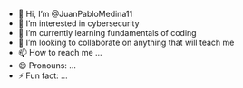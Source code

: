 - 👋 Hi, I’m @JuanPabloMedina11
- 👀 I’m interested in cybersecurity
- 🌱 I’m currently learning fundamentals of coding
- 💞️ I’m looking to collaborate on anything that will teach me
- 📫 How to reach me ...
- 😄 Pronouns: ...
- ⚡ Fun fact: ...

<!---
JuanPabloMedina11/JuanPabloMedina11 is a ✨ special ✨ repository because its `README.md` (this file) appears on your GitHub profile.
You can click the Preview link to take a look at your changes.
--->
